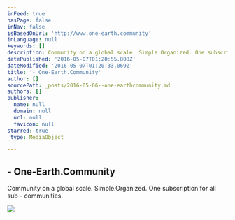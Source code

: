 ```yaml
---
inFeed: true
hasPage: false
inNav: false
isBasedOnUrl: 'http://www.one-earth.community'
inLanguage: null
keywords: []
description: Community on a global scale. Simple.Organized. One subscription for all sub - communities.
datePublished: '2016-05-07T01:20:55.808Z'
dateModified: '2016-05-07T01:20:33.069Z'
title: '- One-Earth.Community'
author: []
sourcePath: _posts/2016-05-06--one-earthcommunity.md
authors: []
publisher:
  name: null
  domain: null
  url: null
  favicon: null
starred: true
_type: MediaObject

---
```

<article style=""><h1>- One-Earth.Community</h1><p>Community on a global scale. Simple.Organized. One subscription for all sub - communities.</p><img src="http://www.one-earth.community/wp-content/uploads/2015/06/collage-of-hope-and-irony-ver-6.00-fb.png" /></article>